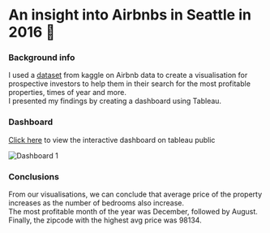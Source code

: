 # An insight into Airbnbs in Seattle in 2016 🏡

### Background info
I used a [dataset](https://www.kaggle.com/datasets/alexanderfreberg/airbnb-listings-2016-dataset) from kaggle on Airbnb data to create a visualisation for prospective investors to help them in their search for the most profitable properties, times of year and more.<BR>
I presented my findings by creating a dashboard using Tableau.

### Dashboard
[Click here](https://public.tableau.com/app/profile/masud.ibrahim/viz/AirBnBproject_16781981155910/Dashboard1) to view the interactive dashboard on tableau public

![Dashboard 1](https://user-images.githubusercontent.com/86682483/223482054-088f7878-f75d-44e3-a809-e731074a0397.png)

### Conclusions
From our visualisations, we can conclude that average price of the property increases as the number of bedrooms also increase.<BR>
The most profitable month of the year was December, followed by August.<BR>
Finally, the zipcode with the highest avg price was 98134.
  
  
